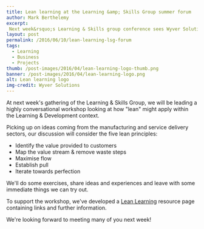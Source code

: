 ```yaml
---
title: Lean learning at the Learning &amp; Skills Group summer forum
author: Mark Berthelemy
excerpt:
 Next week&rsquo;s Learning & Skills group conference sees Wyver Solutions&rsquo;s team member, Mark Berthelemy, leading a workshop on Lean Learning
layout: post
permalink: /2016/06/10/lean-learning-lsg-forum
tags:
  - Learning
  - Business
  - Projects
thumb: /post-images/2016/04/lean-learning-logo-thumb.png
banner: /post-images/2016/04/lean-learning-logo.png
alt: Lean learning logo
img-credit: Wyver Solutions
---
```

At next week's gathering of the Learning &amp; Skills Group, we will be leading a highly conversational workshop looking at how "lean" might apply within the Learning &amp; Development context.

Picking up on ideas coming from the manufacturing and service delivery sectors, our discussion will consider the five lean principles:

- Identify the value provided to customers
- Map the value stream & remove waste steps
- Maximise flow
- Establish pull
- Iterate towards perfection

We'll do some exercises, share ideas and experiences and leave with some immediate things we can try out.

To support the workshop, we've developed a <a href="http://www.wyversolutions.co.uk/leanlearning">Lean Learning</a> resource page containing links and further information.

We're looking forward to meeting many of you next week!
